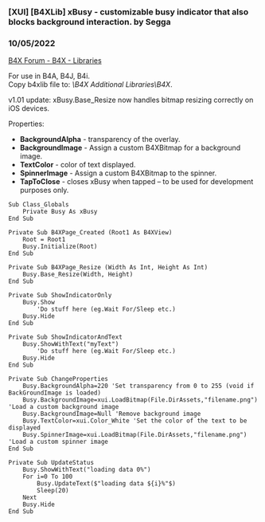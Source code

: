 ###  [XUI] [B4XLib] xBusy - customizable busy indicator that also blocks background interaction. by Segga
### 10/05/2022
[B4X Forum - B4X - Libraries](https://www.b4x.com/android/forum/threads/143333/)

For use in B4A, B4J, B4i.  
Copy b4xlib file to: *\B4X Additional Libraries\B4X*.  
  
v1.01 update: xBusy.Base\_Resize now handles bitmap resizing correctly on iOS devices.  
  
Properties:  

- **BackgroundAlpha** - transparency of the overlay.
- **BackgroundImage** - Assign a custom B4XBitmap for a background image.
- **TextColor** - color of text displayed.
- **SpinnerImage** - Assign a custom B4XBitmap to the spinner.
- **TapToClose** - closes xBusy when tapped – to be used for development purposes only.

```B4X
Sub Class_Globals  
    Private Busy As xBusy  
End Sub  
  
Private Sub B4XPage_Created (Root1 As B4XView)  
    Root = Root1  
    Busy.Initialize(Root)  
End Sub  
  
Private Sub B4XPage_Resize (Width As Int, Height As Int)  
    Busy.Base_Resize(Width, Height)  
End Sub  
  
Private Sub ShowIndicatorOnly  
    Busy.Show  
        'Do stuff here (eg.Wait For/Sleep etc.)  
    Busy.Hide  
End Sub  
  
Private Sub ShowIndicatorAndText  
    Busy.ShowWithText("myText")  
        'Do stuff here (eg.Wait For/Sleep etc.)  
    Busy.Hide  
End Sub  
  
Private Sub ChangeProperties  
    Busy.BackgroundAlpha=220 'Set transparency from 0 to 255 (void if BackGroundImage is loaded)  
    Busy.BackgroundImage=xui.LoadBitmap(File.DirAssets,"filename.png") 'Load a custom background image  
    Busy.BackgroundImage=Null 'Remove background image  
    Busy.TextColor=xui.Color_White 'Set the color of the text to be displayed  
    Busy.SpinnerImage=xui.LoadBitmap(File.DirAssets,"filename.png") 'Load a custom spinner image  
End Sub  
  
Private Sub UpdateStatus  
    Busy.ShowWithText("loading data 0%")  
    For i=0 To 100  
        Busy.UpdateText($"loading data ${i}%"$)  
        Sleep(20)  
    Next  
    Busy.Hide  
End Sub
```